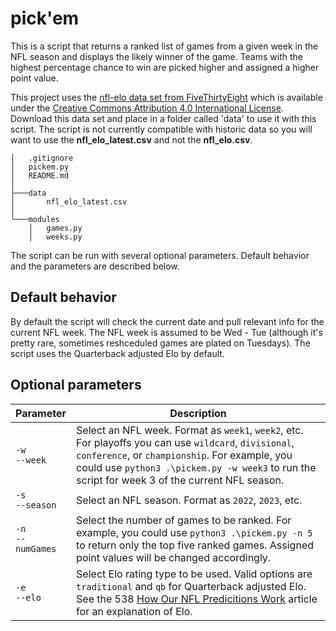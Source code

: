 # pick'em
This is a script that returns a ranked list of games from a given week in the NFL season and displays the likely winner of the game. Teams with the highest percentage chance to win are picked higher and assigned a higher point value.

This project uses the [nfl-elo data set from FiveThirtyEight](https://github.com/fivethirtyeight/data/tree/master/nfl-elo) which is available under the [Creative Commons Attribution 4.0 International License](https://creativecommons.org/licenses/by/4.0/). Download this data set and place in a folder called 'data' to use it with this script. The script is not currently compatible with historic data so you will want to use the **nfl_elo_latest.csv** and not the **nfl_elo.csv**.

```
│   .gitignore
│   pickem.py
│   README.md
│
├───data
│       nfl_elo_latest.csv
│
└───modules
    │   games.py
    │   weeks.py
```

The script can be run with several optional parameters. Default behavior and the parameters are described below.
## Default behavior
By default the script will check the current date and pull relevant info for the current NFL week. The NFL week is assumed to be Wed - Tue (although it's pretty rare, sometimes reshceduled games are plated on Tuesdays). The script uses the Quarterback adjusted Elo by default.
## Optional parameters
| Parameter           | Description       |
|---------------------|-------------------|
|`-w`<br/>`--week`     |Select an NFL week. Format as `week1`, `week2`, etc. For playoffs you can use `wildcard`, `divisional`, `conference`, or `championship`. For example, you could use `python3 .\pickem.py -w week3` to run the script for week 3 of the current NFL season.|
|`-s`<br/>`--season`     |Select an NFL season. Format as `2022`, `2023`, etc.|
|`-n`<br/>`--numGames`    |Select the number of games to be ranked. For example, you could use `python3 .\pickem.py -n 5` to return only the top five ranked games. Assigned point values will be changed accordingly.|
|`-e`<br/>`--elo`         |Select Elo rating type to be used. Valid options are `traditional` and `qb` for Quarterback adjusted Elo. See the 538 [How Our NFL Predicitions Work](https://fivethirtyeight.com/methodology/how-our-nfl-predictions-work/) article for an explanation of Elo.|